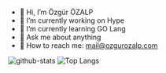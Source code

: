- 👋  Hi, I’m Özgür ÖZALP
- 🔭  I’m currently working on Hype
- 🌱  I’m currently learning GO Lang
- 💬  Ask me about anything
- 🤙  How to reach me: [mail@ozgurozalp.com](mailto:mail@ozgurozalp.com?subject=GitHub)


![github-stats](https://github-readme-stats.vercel.app/api?username=ozgurozalp&count_private=true&show_icons=true&theme=algolia)
![Top Langs](https://github-readme-stats.vercel.app/api/top-langs/?username=ozgurozalp&theme=algolia&layout=compact)

